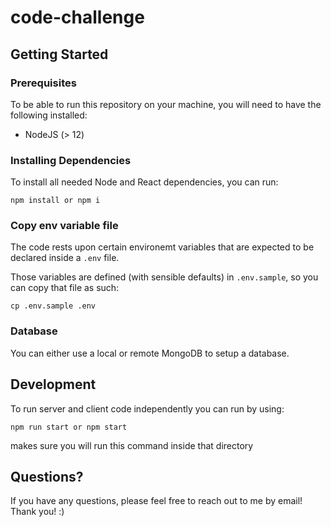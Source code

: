 # code-challenge

## Getting Started

### Prerequisites

To be able to run this repository on your machine, you will need to have the following installed:
- NodeJS (> 12)

### Installing Dependencies

To install all needed Node and React dependencies, you can run:

```
npm install or npm i
```
### Copy env variable file

The code rests upon certain environemt variables that are expected to be declared inside a `.env` file.

Those variables are defined (with sensible defaults) in `.env.sample`, so you can copy that file as such:

```
cp .env.sample .env
```
### Database

You can either use a local or remote MongoDB to setup a database.

## Development

To run server and client code independently you can run by using:
```
npm run start or npm start
```
makes sure you will run this command inside that directory

## Questions?

If you have any questions, please feel free to reach out to me by email! Thank you! :) 